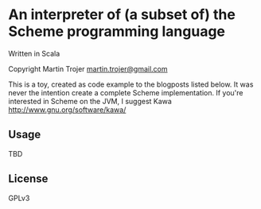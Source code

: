 # An interpreter of (a subset of) the Scheme programming language

Written in Scala

Copyright Martin Trojer <martin.trojer@gmail.com>

This is a toy, created as code example to the blogposts listed below.
It was never the intention create a complete Scheme implementation.
If you're interested in Scheme on the JVM, I suggest Kawa
http://www.gnu.org/software/kawa/

## Usage

TBD

## License

GPLv3
